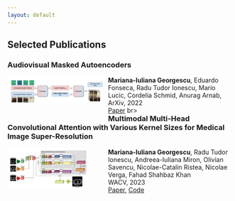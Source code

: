 ```yaml
---
layout: default
---
```


<!-- Text can be **bold**, _italic_, or ~~strikethrough~~. -->

##  Selected Publications 


<p>
    <h3> Audiovisual Masked Autoencoders</h3>
    
<div style="width: 45%; float:left">
<img  style="width: 95%" src="https://raw.githubusercontent.com/lilygeorgescu/lilygeorgescu.github.io/master/imgs/audiovisual_pipeline_2.PNG">
<br>
<br>
<br>
</div> 
<div style="width: 55%; float:right">
<b>Mariana-Iuliana Georgescu</b>, Eduardo Fonseca, Radu Tudor Ionescu, Mario Lucic, Cordelia Schmid, Anurag Arnab,
<br>
ArXiv, 2022
<br>
<a href="https://arxiv.org/pdf/2212.05922.pdf">Paper</a>
br>
</div>
  </p>



<p>
<h3> Multimodal Multi-Head Convolutional Attention with Various Kernel Sizes for Medical Image Super-Resolution</h3>
    
<div style="width: 45%; float:left">
<img  style="width: 80%"  src="https://raw.githubusercontent.com/lilygeorgescu/lilygeorgescu.github.io/master/imgs/mhca_pipeline.PNG">
</div> 
<div style="width: 55%; float:right">
<b>Mariana-Iuliana Georgescu</b>, Radu Tudor Ionescu, Andreea-Iuliana Miron, Olivian Savencu, Nicolae-Catalin Ristea, Nicolae Verga, Fahad Shahbaz Khan
<br>
WACV, 2023
<br>
<a href="https://arxiv.org/pdf/2204.04218.pdf">Paper</a>,
<a href="https://github.com/lilygeorgescu/MHCA">Code</a>
</div>
 </p>

 
<!-- [Link to another page](./another-page.html).

There should be whitespace between paragraphs.

There should be whitespace between paragraphs. We recommend including a README, or a file with information about your project.

# Header 1

This is a normal paragraph following a header. GitHub is a code hosting platform for version control and collaboration. It lets you and others work together on projects from anywhere.

## Header 2

> This is a blockquote following a header.
>
> When something is important enough, you do it even if the odds are not in your favor.

### Header 3

```js
// Javascript code with syntax highlighting.
var fun = function lang(l) {
  dateformat.i18n = require('./lang/' + l)
  return true;
}
```

```ruby
# Ruby code with syntax highlighting
GitHubPages::Dependencies.gems.each do |gem, version|
  s.add_dependency(gem, "= #{version}")
end
```

#### Header 4

*   This is an unordered list following a header.
*   This is an unordered list following a header.
*   This is an unordered list following a header.

##### Header 5

1.  This is an ordered list following a header.
2.  This is an ordered list following a header.
3.  This is an ordered list following a header.

###### Header 6

| head1        | head two          | three |
|:-------------|:------------------|:------|
| ok           | good swedish fish | nice  |
| out of stock | good and plenty   | nice  |
| ok           | good `oreos`      | hmm   |
| ok           | good `zoute` drop | yumm  |

### There's a horizontal rule below this.

* * *

### Here is an unordered list:

*   Item foo
*   Item bar
*   Item baz
*   Item zip

### And an ordered list:

1.  Item one
1.  Item two
1.  Item three
1.  Item four

### And a nested list:

- level 1 item
  - level 2 item
  - level 2 item
    - level 3 item
    - level 3 item
- level 1 item
  - level 2 item
  - level 2 item
  - level 2 item
- level 1 item
  - level 2 item
  - level 2 item
- level 1 item

### Small image

![Octocat](https://github.githubassets.com/images/icons/emoji/octocat.png)

### Large image

![Branching](https://guides.github.com/activities/hello-world/branching.png)


### Definition lists can be used with HTML syntax.

<dl>
<dt>Name</dt>
<dd>Godzilla</dd>
<dt>Born</dt>
<dd>1952</dd>
<dt>Birthplace</dt>
<dd>Japan</dd>
<dt>Color</dt>
<dd>Green</dd>
</dl>

```
Long, single-line code blocks should not wrap. They should horizontally scroll if they are too long. This line should be long enough to demonstrate this.
```

```
The final element.
``` -->
